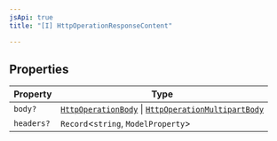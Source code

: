```yaml
---
jsApi: true
title: "[I] HttpOperationResponseContent"

---
```

## Properties

| Property | Type |
| ------ | ------ |
| `body?` | [`HttpOperationBody`](HttpOperationBody.md) \| [`HttpOperationMultipartBody`](HttpOperationMultipartBody.md) |
| `headers?` | `Record`<`string`, `ModelProperty`\> |
